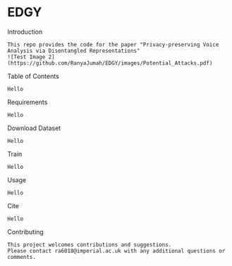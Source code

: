 # EDGY

Introduction
```
This repo provides the code for the paper "Privacy-preserving Voice Analysis via Disentangled Representations"
![Test Image 2](https://github.com/RanyaJumah/EDGY/images/Potential_Attacks.pdf)
```

Table of Contents
```
Hello
```

Requirements
```
Hello
```

Download Dataset
```
Hello
```

Train 
```
Hello
```

Usage
```
Hello
```

Cite
```
Hello
```

Contributing
```
This project welcomes contributions and suggestions. 
Please contact ra6018@imperial.ac.uk with any additional questions or comments.
```


